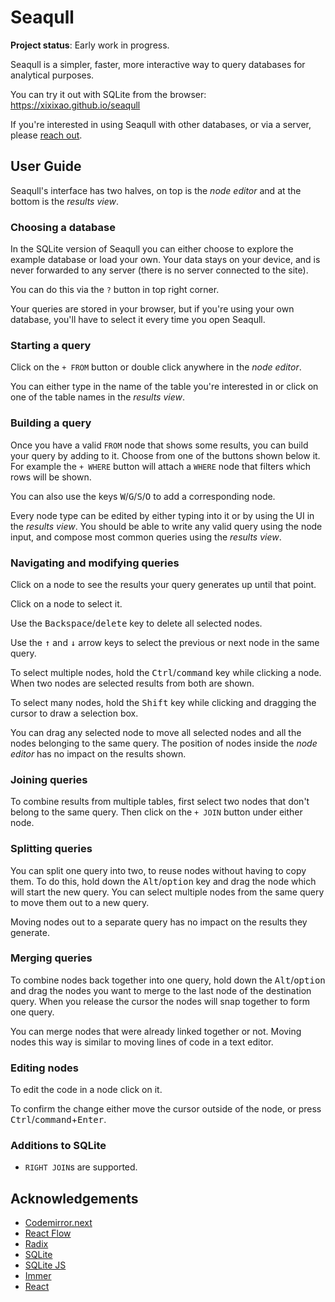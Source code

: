 # Seaqull

**Project status**: Early work in progress.

Seaqull is a simpler, faster, more interactive way to query databases for analytical purposes.

You can try it out with SQLite from the browser: https://xixixao.github.io/seaqull

If you're interested in using Seaqull with other databases, or via a server, please [reach out](https://github.com/xixixao/).

## User Guide

Seaqull's interface has two halves, on top is the _node editor_ and at the bottom is the _results view_.

### Choosing a database

In the SQLite version of Seaqull you can either choose to explore the example database or load your own. Your data stays on your device, and is never forwarded to any server (there is no server connected to the site).

You can do this via the `?` button in top right corner.

Your queries are stored in your browser, but if you're using your own database, you'll have to select it every time you open Seaqull.

### Starting a query

Click on the `+ FROM` button or double click anywhere in the _node editor_.

You can either type in the name of the table you're interested in or click on one of the table names in the _results view_.

### Building a query

Once you have a valid `FROM` node that shows some results, you can build your query by adding to it. Choose from one of the buttons shown below it. For example the `+ WHERE` button will attach a `WHERE` node that filters which rows will be shown.

You can also use the keys <kbd>W</kbd>/<kbd>G</kbd>/<kbd>S</kbd>/<kbd>O</kbd> to add a corresponding node.

Every node type can be edited by either typing into it or by using the UI in the _results view_. You should be able to write any valid query using the node input, and compose most common queries using the _results view_.

### Navigating and modifying queries

Click on a node to see the results your query generates up until that point.

Click on a node to select it.

Use the <kbd>Backspace</kbd>/<kbd>delete</kbd> key to delete all selected nodes.

Use the <kbd>↑</kbd> and <kbd>↓</kbd> arrow keys to select the previous or next node in the same query.

To select multiple nodes, hold the <kbd>Ctrl</kbd>/<kbd>command</kbd> key while clicking a node. When two nodes are selected results from both are shown.

To select many nodes, hold the <kbd>Shift</kbd> key while clicking and dragging the cursor to draw a selection box.

You can drag any selected node to move all selected nodes and all the nodes belonging to the same query. The position of nodes inside the _node editor_ has no impact on the results shown.

### Joining queries

To combine results from multiple tables, first select two nodes that don't belong to the same query. Then click on the `+ JOIN` button under either node.

### Splitting queries

You can split one query into two, to reuse nodes without having to copy them. To do this, hold down the <kbd>Alt</kbd>/<kbd>option</kbd> key and drag the node which will start the new query. You can select multiple nodes from the same query to move them out to a new query.

Moving nodes out to a separate query has no impact on the results they generate.

### Merging queries

To combine nodes back together into one query, hold down the <kbd>Alt</kbd>/<kbd>option</kbd> and drag the nodes you want to merge to the last node of the destination query. When you release the cursor the nodes will snap together to form one query.

You can merge nodes that were already linked together or not. Moving nodes this way is similar to moving lines of code in a text editor.

### Editing nodes

To edit the code in a node click on it.

To confirm the change either move the cursor outside of the node, or press <kbd>Ctrl</kbd>/<kbd>command</kbd>+<kbd>Enter</kbd>.

### Additions to SQLite

- `RIGHT JOIN`s are supported.

## Acknowledgements

- [Codemirror.next](https://codemirror.net/6/)
- [React Flow](https://reactflow.dev/)
- [Radix](radix-ui.com)
- [SQLite](https://sqlite.org/)
- [SQLite JS](https://sql.js.org/)
- [Immer](https://immerjs.github.io/immer/)
- [React](https://reactjs.org/)
